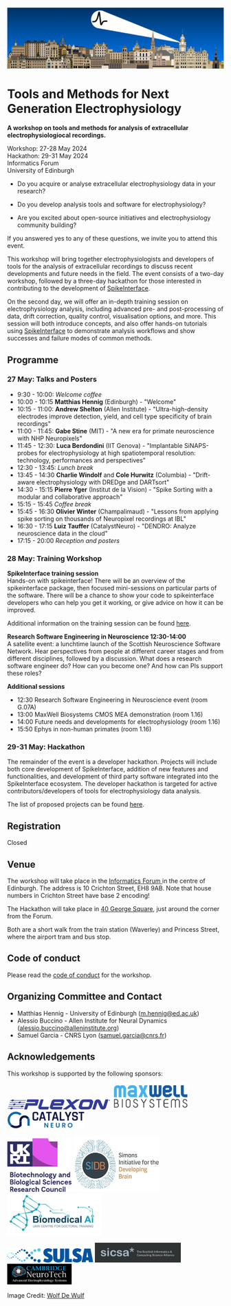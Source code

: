 
![image](spikeworkshop.png)

# Tools and Methods for Next Generation Electrophysiology

**A workshop on tools and methods for analysis of extracellular electrophysiologiocal recordings.**

Workshop: 27-28 May 2024 <br />
Hackathon: 29-31 May 2024 <br />
Informatics Forum <br />
University of Edinburgh 

* Do you acquire or analyse extracellular electrophysiology data in your research? 

* Do you develop analysis tools and software for electrophysiology?

* Are you excited about open-source initiatives and electrophysiology community building?

If you answered yes to any of these questions, we invite you to attend this event.

This workshop will bring together electrophysiologists and developers of tools for the analysis of extracellular recordings to discuss recent developments and future needs in the field. The event 
consists of a two-day workshop, followed by a three-day hackathon for those interested in contributing to the development of [SpikeInterface](https://spikeinterface.readthedocs.io/en/latest/).

On the second day, we will offer an in-depth training session on electrophysiology analysis, including advanced pre- and post-processing of data, drift correction, quality control, visualisation options, and more. This session will both introduce concepts, and also offer hands-on tutorials using [SpikeInterface](https://spikeinterface.readthedocs.io/en/latest/) to demonstrate analysis workflows and show successes and failure modes of common methods.

## Programme

### 27 May: Talks and Posters

- 9:30 - 10:00: *Welcome coffee*
- 10:00 - 10:15 **Matthias Hennig** (Edinburgh) - "Welcome"
- 10:15 - 11:00: **Andrew Shelton** (Allen Institute) - "Ultra-high-density electrodes improve detection, yield, and cell type specificity of brain recordings"
- 11:00 - 11:45: **Gabe Stine** (MIT) - "A new era for primate neuroscience with NHP Neuropixels"
- 11:45 - 12:30: **Luca Berdondini** (IIT Genova) - "Implantable SiNAPS-probes for electrophysiology at high spatiotemporal resolution: technology, performances and perspectives"
- 12:30 - 13:45: *Lunch break*
- 13:45 - 14:30 **Charlie Windolf** and **Cole Hurwitz** (Columbia) - "Drift-aware electrophysiology with DREDge and DARTsort"
- 14:30 - 15:15 **Pierre Yger** (Institut de la Vision) - "Spike Sorting with a modular and collaborative approach"
- 15:15 - 15:45 *Coffee break*
- 15:45 - 16:30 **Olivier Winter** (Champalimaud) - "Lessons from applying spike sorting on thousands of Neuropixel recordings at IBL"
- 16:30 - 17:15 **Luiz Tauffer** (CatalystNeuro) - "DENDRO: Analyze neuroscience data in the cloud"
- 17:15 - 20:00 *Reception and posters*

### 28 May: Training Workshop

**SpikeInterface training session**<br />
Hands-on with spikeinterface! There will be an overview of the spikeinterface package, then focused mini-sessions on particular parts of the software. There will be a chance to show your code to spikeinterface developers who can help you get it working, or give advice on how it can be improved.

Additional information on the training session can be found [here](https://github.com/SpikeInterface/SpikeInterface-Training-Edinburgh-May24/blob/main/README.md).

**Research Software Engineering in Neuroscience 12:30-14:00**<br />
A satellite event: a lunchtime launch of the Scottish Neuroscience Software Network. Hear perspectives from people at different career stages and from different disciplines, followed by a discussion. What does a research software engineer do? How can you become one? And how can PIs support these roles?

**Additional sessions**

- 12:30 Research Software Engineering in Neuroscience event (room G.07A)
- 13:00 MaxWell Biosystems CMOS MEA demonstration (room 1.16)
- 14:00 Future needs and developments for electrophysiology (room 1.16)
- 15:50 Ephys in non-human primates (room 1.16)

### 29-31 May: Hackathon

The remainder of the event is a developer hackathon. Projects will include both core development of SpikeInterface, addition of new features and functionalities, and development of third party software integrated into the SpikeInterface ecosystem. The developer hackathon is targeted for active contributors/developers of tools for electrophysiology data analysis.

The list of proposed projects can be found [here](https://github.com/SpikeInterface/SpikeInterface-Hackathon-Edinburgh-May24/issues).

## Registration

Closed

## Venue

The workshop will take place in the [Informatics Forum ](https://en.wikipedia.org/wiki/Informatics_Forum) in the centre of Edinburgh. The address is 10 Crichton Street, EH8 9AB. Note that house numbers in Crichton Street have base 2 encoding! 

The Hackathon will take place in [40 George Square](https://www.uoecollection.com/conferences-events/venue-hubs/old-town-campus/40-george-square/), just around the corner from the Forum.

Both are a short walk from the train station (Waverley) and Princess Street, where the airport tram and bus stop.

## Code of conduct

Please read the [code of conduct](code-of-conduct/) for the workshop.

## Organizing Committee and Contact

* Matthias Hennig - University of Edinburgh ([m.hennig@ed.ac.uk](mailto:m.hennig@ed.ac.uk)) 
* Alessio Buccino - Allen Institute for Neural Dynamics ([alessio.buccino@alleninstitute.org](mailto:alessio.buccino@alleninstitute.org))
* Samuel Garcia - CNRS Lyon ([samuel.garcia@cnrs.fr](mailto:samuel.garcia@cnrs.fr))



## Acknowledgements

This workshop is supported by the following sponsors:

[<img src="plexon.png" alt="Plexon" width="240"/>](https://plexon.com/)
[<img src="maxwellbiosystems.png" alt="Plexon" width="180"/>](https://www.mxwbio.com/)
[<img src="catalyst.png" alt="Catalyst Neuro" width="180"/>](https://www.catalystneuro.com/)

[<img src="bbsrc.png" alt="BBSRC" width="150"/>](https://www.ukri.org/councils/bbsrc/)
[<img src="sidb.jpg" alt="SIDB" width="200"/>](https://sidb.org.uk/)
[<img src="cdt.jpg" alt="BiomedAI CDT" width="220"/>](https://web.inf.ed.ac.uk/cdt/biomedical-ai)

[<img src="sulsa.png" alt="Scottish Universities Life Sciences Alliance" width="200"/>](https://sulsa.ac.uk/)
[<img src="sicsa.jpg" alt="Scottish Informatics and Computer Science Alliance" width="200"/>](https://www.sicsa.ac.uk/)
[<img src="cnt2.png" alt="Cambridge NeuroTech" width="150"/>](https://www.cambridgeneurotech.com/)

Image Credit: [Wolf De Wulf](https://www.wolfdewulf.eu/)
